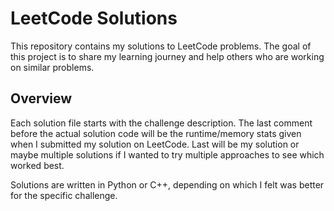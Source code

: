 # LeetCode Solutions

This repository contains my solutions to LeetCode problems. The goal of this project is to share my learning journey and help others who are working on similar problems.

## Overview

Each solution file starts with the challenge description. The last comment before the actual solution code will be the runtime/memory stats given when I submitted my solution on LeetCode. Last will be my solution or maybe multiple solutions if I wanted to try multiple approaches to see which worked best. 

Solutions are written in Python or C++, depending on which I felt was better for the specific challenge.